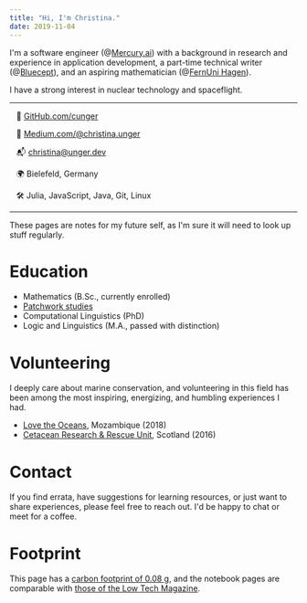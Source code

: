 ```yaml
---
title: "Hi, I'm Christina."
date: 2019-11-04
---
```


I'm a software engineer (@[Mercury.ai](https://mercury.ai)) with a background in research and experience in application development, a part-time technical writer (@[Bluecept](https://bluecept.com)), and an aspiring mathematician (@[FernUni Hagen](https://www.fernuni-hagen.de/mi/studium/bsc_mathematik/index.shtml)).

I have a strong interest in nuclear technology and spaceflight.

---

  &nbsp;&nbsp; 💾 [GitHub.com/cunger](https://github.com/cunger/)

  &nbsp;&nbsp; 📝 [Medium.com/@christina.unger](https://medium.com/@christina.unger)

  &nbsp;&nbsp; 📬 christina@unger.dev

  &nbsp;&nbsp; 🌍 Bielefeld, Germany

  &nbsp;&nbsp; ️🛠 Julia, JavaScript, Java, Git, Linux

---

These pages are notes for my future self, as I'm sure it will need to look up stuff regularly.

# Education

* Mathematics (B.Sc., currently enrolled)
* [Patchwork studies](/patchwork)
* Computational Linguistics (PhD)
* Logic and Linguistics (M.A., passed with distinction)

# Volunteering

I deeply care about marine conservation, and volunteering in this field has been among the most inspiring, energizing, and humbling experiences I had.

* [Love the Oceans](https://lovetheoceans.org), Mozambique (2018)
* [Cetacean Research & Rescue Unit](http://www.crru.org.uk/), Scotland (2016)

# Contact

If you find errata, have suggestions for learning resources, or just want to share experiences, please feel free to reach out. I'd be happy to chat or meet for a coffee.

# Footprint

This page has a [carbon footprint of 0.08 g](https://www.websitecarbon.com/website/cunger-github-io-about/), and the notebook pages are comparable with [those of the Low Tech Magazine](https://solar.lowtechmagazine.com/2018/09/how-to-build-a-lowtech-website.html).
